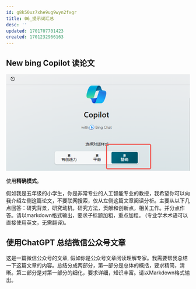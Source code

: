 ```yaml
---
id: g8k50uz7xhe9ug9wyn2fxgr
title: 06_提示词汇总
desc: ''
updated: 1701707701423
created: 1701232966163
---
```


## New bing Copilot 读论文

![图 0](assets/images/7eeb81908a9cec9ef35cfadebc7b36543ef47a6b73139619dff5c1836eb3454d.png)  

使用**精确模式**。




假如我是五年级的小学生，你是非常专业的人工智能专业的教授，我希望你可以向我介绍左侧这篇论文，不要联网搜索，仅从左侧这篇文章阅读分析。主要从以下几点回答：研究背景，研究动机，研究方法，贡献和创新点，相关工作。并分点作答。请以markdown格式输出，要求子标题加粗，重点加粗。 (专业学术术语可以直接使用英文，无需翻译)。





## 使用ChatGPT 总结微信公众号文章

这是一篇微信公众号的文章, 假如你是公众号文章阅读理解专家。我需要帮我总结一下这篇文章的内容。总结分成两部分，第一部分是总体的概括，要求精简，清晰。第二部分是对第一部分的细化，要求详细，知识丰富。请以Markdown格式输出。